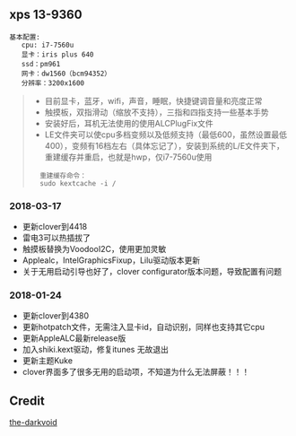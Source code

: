 ## xps 13-9360
> 
```
基本配置:
   cpu: i7-7560u
   显卡：iris plus 640
   ssd：pm961
   网卡：dw1560（bcm94352）
   分辨率：3200x1600
```
> - 目前显卡，蓝牙，wifi，声音，睡眠，快捷键调音量和亮度正常
> - 触摸板，双指滑动（缩放不支持），三指和四指支持一些基本手势
> - 安装好后，耳机无法使用的使用ALCPlugFix文件
> - LE文件夹可以使cpu多档变频以及低频支持（最低600，虽然设置最低400），变频有16档左右（具体忘记了），安装到系统的L/E文件夹下，重建缓存并重启，也就是hwp，仅i7-7560u使用
>  ```
>    重建缓存命令：
>    sudo kextcache -i /
>  ```

### 2018-03-17

- 更新clover到4418
- 雷电3可以热插拔了
- 触摸板替换为VoodooI2C，使用更加灵敏
- Applealc，IntelGraphicsFixup，Lilu驱动版本更新
- 关于无用启动引导也好了，clover configurator版本问题，导致配置有问题


### 2018-01-24

- 更新clover到4380
- 更新hotpatch文件，无需注入显卡id，自动识别，同样也支持其它cpu
- 更新AppleALC最新release版
- 加入shiki.kext驱动，修复itunes 无故退出
- 更新主题Kuke
- clover界面多了很多无用的启动项，不知道为什么无法屏蔽！！！

## Credit
[the-darkvoid](https://github.com/the-darkvoid/XPS9360-macOS)

